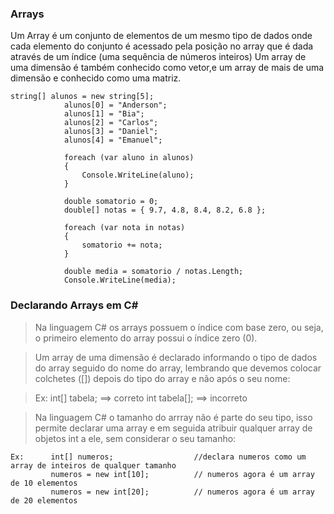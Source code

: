 ### Arrays
Um Array é um conjunto de elementos de um mesmo tipo de dados onde cada elemento do conjunto é 
acessado pela posição no array que é dada através de um índice (uma sequência de números inteiros)
Um array de uma dimensão é também conhecido como vetor,e um array de mais de uma dimensão e conhecido como uma matriz.
```
string[] alunos = new string[5];
            alunos[0] = "Anderson";
            alunos[1] = "Bia";
            alunos[2] = "Carlos";
            alunos[3] = "Daniel";
            alunos[4] = "Emanuel";

            foreach (var aluno in alunos)
            {
                Console.WriteLine(aluno);
            }

            double somatorio = 0;
            double[] notas = { 9.7, 4.8, 8.4, 8.2, 6.8 };

            foreach (var nota in notas)
            {
                somatorio += nota;
            }

            double media = somatorio / notas.Length;
            Console.WriteLine(media);
```

### Declarando Arrays em C#

>Na linguagem C#  os arrays possuem o índice com base zero, ou seja, o primeiro elemento do array possui o índice zero (0).

>Um array de uma dimensão é declarado informando o tipo de dados do array seguido do nome do array, lembrando que devemos colocar colchetes ([]) depois do tipo do array e não após o seu nome:

>Ex:  int[] tabela; ==> correto     int tabela[];  ==> incorreto

>Na linguagem C# o tamanho do arrray não é parte do seu tipo, isso permite declarar uma array e em seguida atribuir qualquer array de objetos int a ele, sem considerar o seu tamanho:
```
Ex:      int[] numeros;                  //declara numeros como um array de inteiros de qualquer tamanho
         numeros = new int[10];          // numeros agora é um array de 10 elementos
         numeros = new int[20];          // numeros agora é um array de 20 elementos
```

